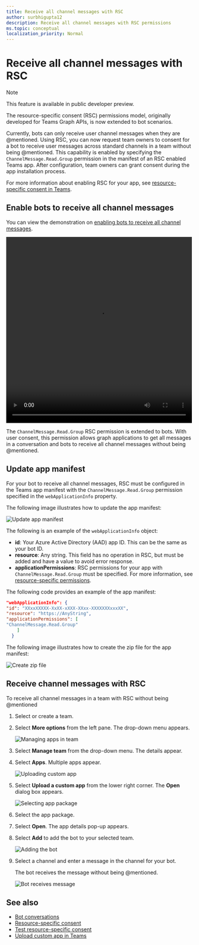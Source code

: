 ```yaml
---
title: Receive all channel messages with RSC
author: surbhigupta12
description: Receive all channel messages with RSC permissions
ms.topic: conceptual
localization_priority: Normal
---
```


# Receive all channel messages with RSC

> [!NOTE]
> This feature is available in public developer preview.

The resource-specific consent (RSC) permissions model, originally developed for Teams Graph APIs, is now extended to bot scenarios.

Currently, bots can only receive user channel messages when they are @mentioned. Using RSC, you can now request team owners to consent for a bot to receive user messages across standard channels in a team without being @mentioned. This capability is enabled by specifying the `ChannelMessage.Read.Group` permission in the manifest of an RSC enabled Teams app. After configuration, team owners can grant consent during the app installation process.

For more information about enabling RSC for your app, see [resource-specific consent in Teams](/microsoftteams/platform/graph-api/rsc/resource-specific-consent#update-your-teams-app-manifest).

## Enable bots to receive all channel messages

You can view the demonstration on [enabling bots to receive all channel messages](~/assets/videos/botrsc-allchannelmessages-demo.mp4).

<video width="500" height="500" controls>
  <source src="~/assets/videos/botrsc-allchannelmessages-demo.mp4" type="video/mp4">
</video>

The `ChannelMessage.Read.Group` RSC permission is extended to bots. With user consent, this permission allows graph applications to get all messages in a conversation and bots to receive all channel messages without being @mentioned.

## Update app manifest

For your bot to receive all channel messages, RSC must be configured in the Teams app manifest with the `ChannelMessage.Read.Group` permission specified in the `webApplicationInfo` property.

The following image illustrates how to update the app manifest:

![Update app manifest](~/bots/how-to/conversations/Media/appmanifest.png)

The following is an example of the `webApplicationInfo` object:

* **id**: Your Azure Active Directory (AAD) app ID. This can be the same as your bot ID.
* **resource**: Any string. This field has no operation in RSC, but must be added and have a value to avoid error response.
* **applicationPermissions**: RSC permissions for your app with `ChannelMessage.Read.Group` must be specified. For more information, see [resource-specific permissions](/microsoftteams/platform/graph-api/rsc/resource-specific-consent#resource-specific-permissions).

The following code provides an example of the app manifest:

```json
"webApplicationInfo": {
"id": "XXxxXXXXX-XxXX-xXXX-XXxx-XXXXXXXxxxXX",
"resource": "https://AnyString",
"applicationPermissions": [
"ChannelMessage.Read.Group"
    ]
  }
```

The following image illustrates how to create the zip file for the app manifest:

![Create zip file](~/bots/how-to/conversations/Media/createzipfile.png)

## Receive channel messages with RSC

To receive all channel messages in a team with RSC without being @mentioned

1. Select or create a team.
1. Select **More options** from the left pane. The drop-down menu appears.

    ![Managing apps in team](~/bots/how-to/conversations/Media/managingteam.png)

1. Select **Manage team** from the drop-down menu. The details appear.
1. Select **Apps**. Multiple apps appear.

    ![Uploading custom app](~/bots/how-to/conversations/Media/uploadingcustomapp.png)

1. Select **Upload a custom app** from the lower right corner. The **Open** dialog box appears.

    ![Selecting app package](~/bots/how-to/conversations/Media/selectapppackage.png)

1. Select the app package.
1. Select **Open**. The app details pop-up appears.
1. Select **Add** to add the bot to your selected team.

    ![Adding the bot](~/bots/how-to/conversations/Media/addingbot.png)

1. Select a channel and enter a message in the channel for your bot.

    The bot receives the message without being @mentioned.

    ![Bot receives message](~/bots/how-to/conversations/Media/botreceivingmessage.png)

## See also

* [Bot conversations](/microsoftteams/platform/bots/how-to/conversations/conversation-basics)
* [Resource-specific consent](/microsoftteams/resource-specific-consent)
* [Test resource-specific consent](/microsoftteams/platform/graph-api/rsc/test-resource-specific-consent)
* [Upload custom app in Teams](~/concepts/deploy-and-publish/apps-upload.md)
